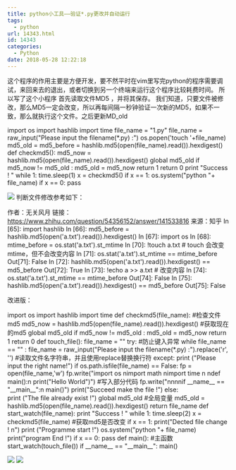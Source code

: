 ```yaml
---
title: python小工具——验证*.py更改并自动运行
tags:
  - python
url: 14343.html
id: 14343
categories:
  - Python
date: 2018-05-28 12:22:18
---
```


这个程序的作用主要是方便开发，要不然平时在vim里写完python的程序需要调试，来回来去的退出，或者切换到另一个终端来运行这个程序比较耗费时间。 所以写了这个小程序 首先读取文件MD5 ，并将其保存。 我们知道，只要文件被修改，那么MD5一定会改变，所以再每间隔一秒钟验证一次新的MD5，如果不一致，那么就执行这个文件。之后更新MD_old

import os
import hashlib
import time
file_name = "1.py"
file\_name = raw\_input("Please input the filename(*.py) :")
os.popen('touch '+file_name)
md5\_old = md5\_before = hashlib.md5(open(file_name).read()).hexdigest()
def checkmd5():
        md5\_now = hashlib.md5(open(file\_name).read()).hexdigest()
        global md5_old
        if md5\_now != md5\_old :
            md5\_old  = md5\_now
            return 1
        return 0
print "Success ! "
while 1:
    time.sleep(1)
    x = checkmd5()
    if x == 1:
        os.system("python "+ file_name)
    if x == 0:
        pass

![](http://blog.echo.cool/wp-content/uploads/2018/05/Capture-15.jpg) 判断文件修改参考如下：

作者：无关风月
链接：https://www.zhihu.com/question/54356152/answer/141533816
来源：知乎
In \[65\]: import hashlib
In \[66\]: md5_before = hashlib.md5(open('a.txt').read()).hexdigest()
In \[67\]: import os
In \[68\]: mtime\_before = os.stat('a.txt').st\_mtime
In \[70\]: !touch a.txt    # touch 会改变mtime，但不会改变内容
In \[71\]: os.stat('a.txt').st\_mtime == mtime\_before
Out\[71\]: False
In \[72\]: hashlib.md5(open('a.txt').read()).hexdigest() == md5_before
Out\[72\]: True
In \[73\]: !echo a >> a.txt  # 改变内容
In \[74\]: os.stat('a.txt').st\_mtime == mtime\_before
Out\[74\]: False
In \[75\]: hashlib.md5(open('a.txt').read()).hexdigest() == md5_before
Out\[75\]: False

改进版：

import os
import hashlib
import time
def checkmd5(file_name):  #检查文件md5
        md5\_now = hashlib.md5(open(file\_name).read()).hexdigest() #获取现在的md5
        global md5_old
        if md5\_now != md5\_old :
            md5\_old  = md5\_now
            return 1
        return 0
def touch_file():
    file_name = ""
    try: #防止键入异常
        while file_name == "" :
            file\_name = raw\_input("Please input the filename(*.py) :").replace('r', '') #读取文件名字符串，并且使用replace替换换行符
    except:
        print ("Please input the right name!")
    if os.path.isfile(file_name) == False:
        fp = open(file_name,'w')
        fp.write("import os nimport math nimport time n ndef main():n    print("Hello World")") #写入部分代码
        fp.write("nnnnif \_\_name\_\_ == "\_\_main\_\_":n    main()")
        print("Succeed make the file !")
    else:    
        print ("The file already exist !")
    global md5_old #全局变量
    md5\_old = hashlib.md5(open(file\_name).read()).hexdigest()
    return file_name
def start\_watch(file\_name):
    print "Success ! "
    while 1:
        time.sleep(2)
        x = checkmd5(file_name) #获取md5是否改变
        if x == 1:
            print("Dected file change ! n")
            print ("Programme start !")
            os.system("python "+ file_name)
            print("program End !")
        if x == 0:
            pass
def main(): #主函数
    start\_watch(touch\_file())
if \_\_name\_\_ == "\_\_main\_\_":
    main()

![](http://blog.echo.cool/wp-content/uploads/2018/05/Screenshot-6.png) ![](http://blog.echo.cool/wp-content/uploads/2018/05/Screenshot-7.png)